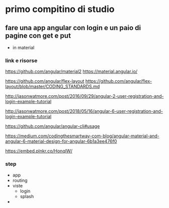 # primo compitino di studio

## fare una app angular con login e un paio di pagine con get e put

* in material

### link e risorse


https://github.com/angular/material2
https://material.angular.io/

https://github.com/angular/flex-layout
https://github.com/angular/flex-layout/blob/master/CODING_STANDARDS.md


http://jasonwatmore.com/post/2016/09/29/angular-2-user-registration-and-login-example-tutorial

http://jasonwatmore.com/post/2018/05/16/angular-6-user-registration-and-login-example-tutorial


https://github.com/angular/angular-cli#usage

https://medium.com/codingthesmartway-com-blog/angular-material-and-angular-6-material-design-for-angular-6b1a3ee476f0

https://embed.plnkr.co/HonqIW/

### step

* app
* routing
* viste
  - login
  - splash
*
